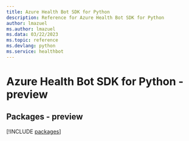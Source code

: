 ```yaml
---
title: Azure Health Bot SDK for Python
description: Reference for Azure Health Bot SDK for Python
author: lmazuel
ms.author: lmazuel
ms.data: 03/22/2023
ms.topic: reference
ms.devlang: python
ms.service: healthbot
---
```

# Azure Health Bot SDK for Python - preview
## Packages - preview
[!INCLUDE [packages](health-bot-index.md)]